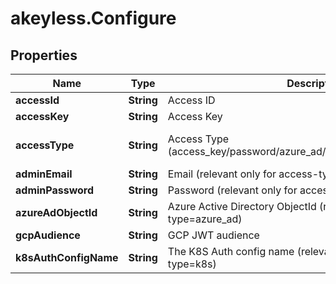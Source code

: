# akeyless.Configure

## Properties

Name | Type | Description | Notes
------------ | ------------- | ------------- | -------------
**accessId** | **String** | Access ID | [optional] 
**accessKey** | **String** | Access Key | [optional] 
**accessType** | **String** | Access Type (access_key/password/azure_ad/saml/oidc/aws_iam/gcp/k8s) | [optional] [default to &#39;access_key&#39;]
**adminEmail** | **String** | Email (relevant only for access-type&#x3D;password) | [optional] 
**adminPassword** | **String** | Password (relevant only for access-type&#x3D;password) | [optional] 
**azureAdObjectId** | **String** | Azure Active Directory ObjectId (relevant only for access-type&#x3D;azure_ad) | [optional] 
**gcpAudience** | **String** | GCP JWT audience | [optional] 
**k8sAuthConfigName** | **String** | The K8S Auth config name (relevant only for access-type&#x3D;k8s) | [optional] 


